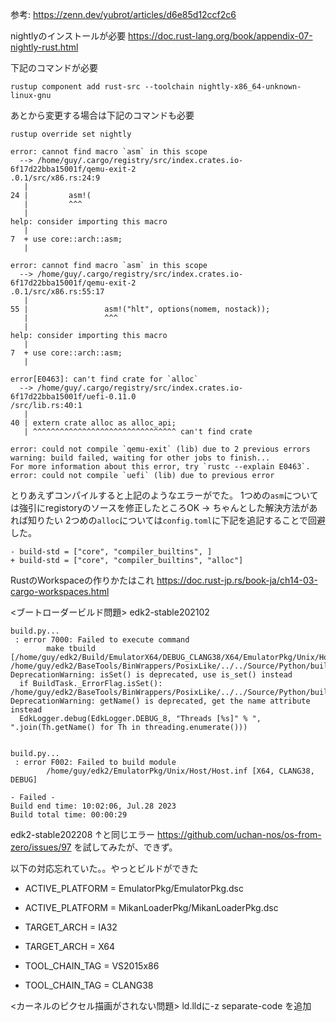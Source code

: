 参考: https://zenn.dev/yubrot/articles/d6e85d12ccf2c6

nightlyのインストールが必要
https://doc.rust-lang.org/book/appendix-07-nightly-rust.html

下記のコマンドが必要
```
rustup component add rust-src --toolchain nightly-x86_64-unknown-linux-gnu
```

あとから変更する場合は下記のコマンドも必要
```
rustup override set nightly
```

```
error: cannot find macro `asm` in this scope
  --> /home/guy/.cargo/registry/src/index.crates.io-6f17d22bba15001f/qemu-exit-2
.0.1/src/x86.rs:24:9
   |
24 |         asm!(
   |         ^^^
   |
help: consider importing this macro
   |
7  + use core::arch::asm;
   |

error: cannot find macro `asm` in this scope
  --> /home/guy/.cargo/registry/src/index.crates.io-6f17d22bba15001f/qemu-exit-2
.0.1/src/x86.rs:55:17
   |
55 |                 asm!("hlt", options(nomem, nostack));
   |                 ^^^
   |
help: consider importing this macro
   |
7  + use core::arch::asm;
   |

error[E0463]: can't find crate for `alloc`
  --> /home/guy/.cargo/registry/src/index.crates.io-6f17d22bba15001f/uefi-0.11.0
/src/lib.rs:40:1
   |
40 | extern crate alloc as alloc_api;
   | ^^^^^^^^^^^^^^^^^^^^^^^^^^^^^^^^ can't find crate

error: could not compile `qemu-exit` (lib) due to 2 previous errors
warning: build failed, waiting for other jobs to finish...
For more information about this error, try `rustc --explain E0463`.
error: could not compile `uefi` (lib) due to previous error

```
とりあえずコンパイルすると上記のようなエラーがでた。
1つめの`asm`については強引にregistoryのソースを修正したところOK
 → ちゃんとした解決方法があれば知りたい
2つめの`alloc`については`config.toml`に下記を追記することで回避した。
```
- build-std = ["core", "compiler_builtins", ]
+ build-std = ["core", "compiler_builtins", "alloc"]
```

RustのWorkspaceの作りかたはこれ
https://doc.rust-jp.rs/book-ja/ch14-03-cargo-workspaces.html

<ブートローダービルド問題>
edk2-stable202102

```
build.py...
 : error 7000: Failed to execute command
        make tbuild [/home/guy/edk2/Build/EmulatorX64/DEBUG_CLANG38/X64/EmulatorPkg/Unix/Host/Host]
/home/guy/edk2/BaseTools/BinWrappers/PosixLike/../../Source/Python/build/build.py:500: DeprecationWarning: isSet() is deprecated, use is_set() instead
  if BuildTask._ErrorFlag.isSet():
/home/guy/edk2/BaseTools/BinWrappers/PosixLike/../../Source/Python/build/build.py:505: DeprecationWarning: getName() is deprecated, get the name attribute instead
  EdkLogger.debug(EdkLogger.DEBUG_8, "Threads [%s]" % ", ".join(Th.getName() for Th in threading.enumerate()))


build.py...
 : error F002: Failed to build module
        /home/guy/edk2/EmulatorPkg/Unix/Host/Host.inf [X64, CLANG38, DEBUG]

- Failed -
Build end time: 10:02:06, Jul.28 2023
Build total time: 00:00:29
```
edk2-stable202208
↑と同じエラー
https://github.com/uchan-nos/os-from-zero/issues/97
を試してみたが、できず。

以下の対応忘れていた。。やっとビルドができた
 - ACTIVE_PLATFORM       = EmulatorPkg/EmulatorPkg.dsc
 + ACTIVE_PLATFORM       = MikanLoaderPkg/MikanLoaderPkg.dsc

 - TARGET_ARCH           = IA32
 + TARGET_ARCH           = X64

 - TOOL_CHAIN_TAG        = VS2015x86
 + TOOL_CHAIN_TAG        = CLANG38


<カーネルのピクセル描画がされない問題>
ld.lldに-z separate-code を追加


